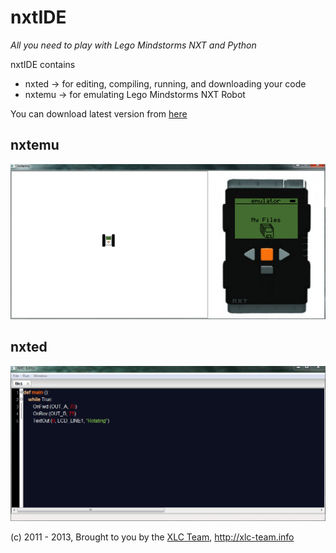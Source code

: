 nxtIDE
======

*All you need to play with Lego Mindstorms NXT and Python*


nxtIDE contains

* nxted  -> for editing, compiling, running, and downloading your code
* nxtemu -> for emulating Lego Mindstorms NXT Robot


You can download latest version from [here](https://github.com/xlcteam/nxtIDE/downloads)

nxtemu
------
![screenshot](https://github.com/xlcteam/nxtIDE/raw/master/nxtemu/screen/emuscreen.png)

nxted
-----
![screenshot](https://github.com/xlcteam/nxtIDE/raw/master/nxted/screen/edscreen.png)


(c) 2011 - 2013, Brought to you by the [XLC Team](https://github.com/xlcteam), http://xlc-team.info
